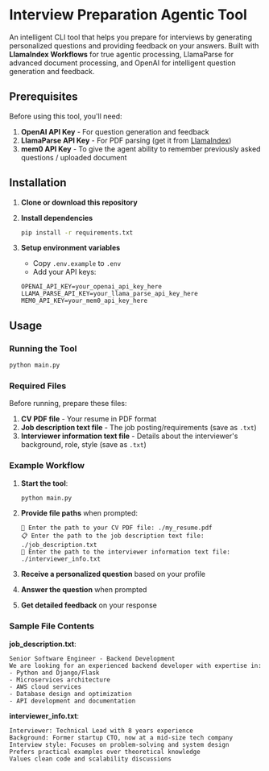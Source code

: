 # Interview Preparation Agentic Tool

An intelligent CLI tool that helps you prepare for interviews by generating personalized questions and providing feedback on your answers. Built with **LlamaIndex Workflows** for true agentic processing, LlamaParse for advanced document processing, and OpenAI for intelligent question generation and feedback.


## Prerequisites

Before using this tool, you'll need:

1. **OpenAI API Key** - For question generation and feedback
2. **LlamaParse API Key** - For PDF parsing (get it from [LlamaIndex](https://cloud.llamaindex.ai/))
3. **mem0 API Key** - To give the agent ability to remember previously asked questions / uploaded document

## Installation

1. **Clone or download this repository**


2. **Install dependencies**
   ```bash
   pip install -r requirements.txt
   ```

3. **Setup environment variables**
   - Copy `.env.example` to `.env`
   - Add your API keys:
   ```
   OPENAI_API_KEY=your_openai_api_key_here
   LLAMA_PARSE_API_KEY=your_llama_parse_api_key_here
   MEM0_API_KEY=your_mem0_api_key_here
   ```

## Usage

### Running the Tool

```bash
python main.py
```

### Required Files

Before running, prepare these files:

1. **CV PDF file** - Your resume in PDF format
2. **Job description text file** - The job posting/requirements (save as `.txt`)
3. **Interviewer information text file** - Details about the interviewer's background, role, style (save as `.txt`)

### Example Workflow

1. **Start the tool**:
   ```bash
   python main.py
   ```

2. **Provide file paths** when prompted:
   ```
   📄 Enter the path to your CV PDF file: ./my_resume.pdf
   📋 Enter the path to the job description text file: ./job_description.txt
   👤 Enter the path to the interviewer information text file: ./interviewer_info.txt
   ```

3. **Receive a personalized question** based on your profile

4. **Answer the question** when prompted

5. **Get detailed feedback** on your response

### Sample File Contents

**job_description.txt**:
```
Senior Software Engineer - Backend Development
We are looking for an experienced backend developer with expertise in:
- Python and Django/Flask
- Microservices architecture
- AWS cloud services
- Database design and optimization
- API development and documentation
```

**interviewer_info.txt**:
```
Interviewer: Technical Lead with 8 years experience
Background: Former startup CTO, now at a mid-size tech company
Interview style: Focuses on problem-solving and system design
Prefers practical examples over theoretical knowledge
Values clean code and scalability discussions
```
